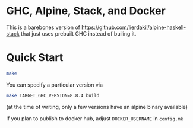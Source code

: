 # GHC, Alpine, Stack, and Docker

This is a barebones version of <https://github.com/lierdakil/alpine-haskell-stack> that just uses prebuilt GHC instead of builing it.

# Quick Start

```bash
make
```

You can specify a particular version via

```bash
make TARGET_GHC_VERSION=8.8.4 build
```

(at the time of writing, only a few versions have an alpine binary available)

If you plan to publish to docker hub, adjust `DOCKER_USERNAME` in `config.mk`
